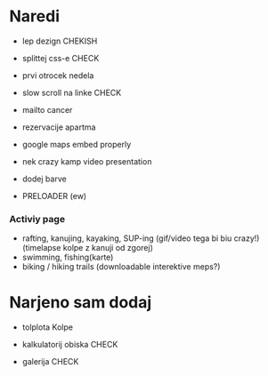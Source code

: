 # Naredi

- lep dezign CHEKISH

- splittej css-e CHECK

- prvi otrocek nedela

- slow scroll na linke CHECK

- mailto cancer

- rezervacije apartma 

- google maps embed properly

- nek crazy kamp video presentation

- dodej barve

- PRELOADER (ew)

### Activiy page

- rafting, kanujing, kayaking, SUP-ing (gif/video tega bi biu crazy!) (timelapse kolpe z kanuji od zgorej)
- swimming, fishing(karte)
- biking / hiking trails (downloadable interektive meps?)

# Narjeno sam dodaj

- tolplota Kolpe

- kalkulatorij obiska CHECK

- galerija CHECK


